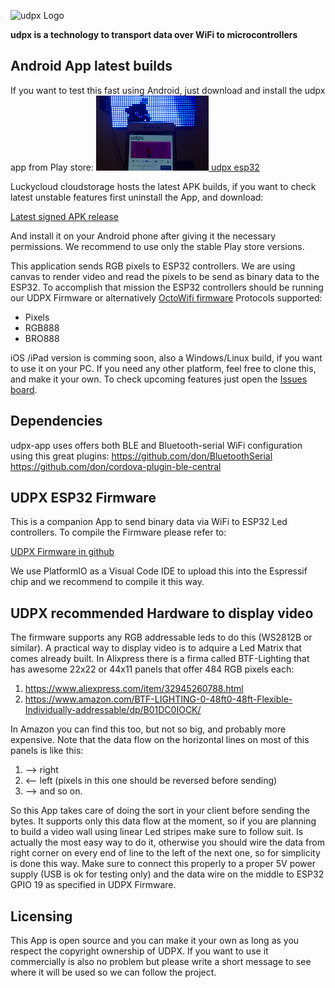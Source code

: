 ![udpx Logo](http://udpx.fasani.de/udpx-logo.png)

**udpx is a technology to transport data over WiFi to microcontrollers**

## Android App latest builds

If you want to test this fast using Android, just download and install the udpx app from Play store:
<a href="https://play.google.com/store/apps/details?id=io.cordova.udpx" />
<img src="https://github.com/martinberlin/udpx/raw/master/examples/udpx-app-180x120.jpg" />
[udpx esp32](https://play.google.com/store/apps/details?id=io.cordova.udpx)


Luckycloud cloudstorage hosts the latest APK builds, if you want to check latest unstable features first uninstall the App, and download:

[Latest signed APK release](https://storage.luckycloud.de/d/0c007c42956746c186a1/?p=/android/releases&mode=list)

And install it on your Android phone after giving it the necessary permissions. We recommend to use only the stable Play store versions.

This application sends RGB pixels to ESP32 controllers. We are using canvas to render video and read the pixels to be send as binary data to the ESP32.
To accomplish that mission the ESP32 controllers should be running our UDPX Firmware or alternatively [OctoWifi firmware](https://github.com/spectrenoir06/OctoWifi-LEDs-Controller)
Protocols supported:

   * Pixels
   * RGB888
   * BRO888

iOS /iPad version is comming soon, also a Windows/Linux build, if you want to use it on your PC.
If you need any other platform, feel free to clone this, and make it your own. To check upcoming features just open the [Issues board](https://github.com/martinberlin/udpx-app/issues).

## Dependencies

udpx-app uses offers both BLE and Bluetooth-serial WiFi configuration using this great plugins:
https://github.com/don/BluetoothSerial
https://github.com/don/cordova-plugin-ble-central

## UDPX ESP32 Firmware

This is a companion App to send binary data via WiFi to ESP32 Led controllers. To compile the Firmware please refer to:

[UDPX Firmware in github](https://github.com/martinberlin/udpx/tree/develop)

We use PlatformIO as a Visual Code IDE to upload this into the Espressif chip and we recommend to compile it this way.

## UDPX recommended Hardware to display video

The firmware supports any RGB addressable leds to do this (WS2812B or similar). A practical way to display video is to adquire a Led Matrix that comes already built.
In Alixpress there is a firma called BTF-Lighting that has awesome 22x22 or 44x11 panels that offer 484 RGB pixels each:

1. https://www.aliexpress.com/item/32945260788.html
2. https://www.amazon.com/BTF-LIGHTING-0-48ft0-48ft-Flexible-Individually-addressable/dp/B01DC0IOCK/

In Amazon you can find this too, but not so big, and probably more expensive. Note that the data flow on the horizontal lines on most of this panels is like this:

1. --> right
2. <-- left (pixels in this one should be reversed before sending)
3. --> and so on.

So this App takes care of doing the sort in your client before sending the bytes. It supports only this data flow at the moment, so if you are planning to build a video wall using linear Led stripes make sure to follow suit.
Is actually the most easy way to do it, otherwise you should wire the data from right corner on every end of line to the left of the next one, so for simplicity is done this way.
Make sure to connect this properly to a proper 5V power supply (USB is ok for testing only) and the data wire on the middle to ESP32 GPIO 19 as specified in UDPX Firmware.

## Licensing

This App is open source and you can make it your own as long as you respect the copyright ownership of UDPX.
If you want to use it commercially is also no problem but please write a short message to see where it will be used so we can follow the project.